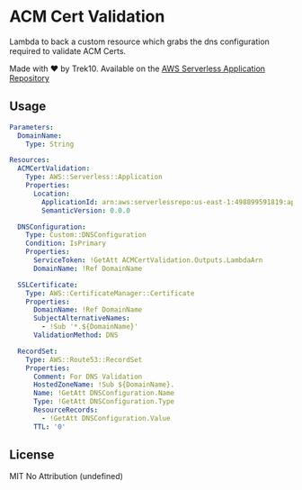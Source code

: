 # ACM Cert Validation

Lambda to back a custom resource which grabs the dns configuration required to validate ACM Certs.

Made with ❤️ by Trek10. Available on the [AWS Serverless Application Repository](https://aws.amazon.com/serverless)

## Usage

```yml
Parameters:
  DomainName:
    Type: String

Resources:
  ACMCertValidation:
    Type: AWS::Serverless::Application
    Properties:
      Location:
        ApplicationId: arn:aws:serverlessrepo:us-east-1:498899591819:applications/acm-cert-validation
        SemanticVersion: 0.0.0

  DNSConfiguration:
    Type: Custom::DNSConfiguration
    Condition: IsPrimary
    Properties:
      ServiceToken: !GetAtt ACMCertValidation.Outputs.LambdaArn
      DomainName: !Ref DomainName

  SSLCertificate:
    Type: AWS::CertificateManager::Certificate
    Properties:
      DomainName: !Ref DomainName
      SubjectAlternativeNames:
        - !Sub '*.${DomainName}'
      ValidationMethod: DNS

  RecordSet:
    Type: AWS::Route53::RecordSet
    Properties:
      Comment: For DNS Validation
      HostedZoneName: !Sub ${DomainName}.
      Name: !GetAtt DNSConfiguration.Name
      Type: !GetAtt DNSConfiguration.Type
      ResourceRecords:
        - !GetAtt DNSConfiguration.Value
      TTL: '0'
```

## License

MIT No Attribution (undefined)
